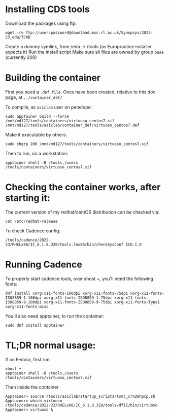 # Installing CDS tools

Download the packages using ftp:

```
wget -rv ftp://user:password@download.msc.rl.ac.uk/Synopsys/2022-23_eda/TCAD
```

Create a dummy symlink, from /eda -> /tools (as Europractice installer expects it)
Run the install script
Make sure all files are owned by group `base` (currently 200)

# Building the container

First you need a `.def file`. Ones have been created, relative to this doc page, at `../container_def/`

To compile, as `asiclab` user on penelope:
```
sudo apptainer build --force /mnt/md127/tools/containers/virtuoso_centos7.sif /mnt/md127/tools/asiclab/container_def/virtuoso_centos7.def
```

Make it executable by others:

```
sudo chgrp 200 /mnt/md127/tools/containers/virtuoso_centos7.sif
```

Then to run, on a workstation:

```
apptainer shell -B /tools,/users /tools/containers/virtuoso_centos7.sif
```

# Checking the container works, after starting it:

The current version of my redhat/centOS distribution can be checked via:

```
cat /etc/redhat-release
```

To check Cadence config:

```
/tools/cadence/2022-23/RHELx86/IC_6.1.8.320/tools.lnx86/bin/checkSysConf IC6.1.8
```


# Running Cadence
To properly start cadence tools, over xhost +, you'll need the following fonts:

```
dnf install xorg-x11-fonts-100dpi xorg-x11-fonts-75dpi xorg-x11-fonts-ISO8859-1-100dpi xorg-x11-fonts-ISO8859-1-75dpi xorg-x11-fonts-ISO8859-9-100dpi xorg-x11-fonts-ISO8859-9-75dpi xorg-x11-fonts-Type1 xorg-x11-fonts-misc
```

You'll also need apptainer, to run the container:

```
sudo dnf install apptainer
```

# TL;DR normal usage:
If on Fedora, first run:

```
xhost +
apptainer shell -B /tools,/users /tools/containers/virtuoso_centos7.sif
```

Then inside the container

```
Apptainer> source /tools/asiclab/startup_scripts/tsmc_crn28hpcp.sh
Apptainer> which virtuoso
/tools/cadence/2022-23/RHELx86/IC_6.1.8.320/tools/dfII/bin/virtuoso
Apptainer> virtuoso &
```
